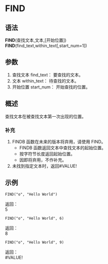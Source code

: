 # FIND

## 语法

**FIND**(查找文本,文本,[开始位置])  
**FIND**(find_text,within_text[,start_num=1])

## 参数

1. 查找文本 find_text： 要查找的文本。
2. 文本 within_text： 待查找的文本。
3. 开始位置 start_num： 开始查找的位置。

## 概述

查找文本在被查找文本第一次出现的位置。

### 补充

1. FINDB 函数在未来的版本将弃用，请使用 FIND。
    - FINDB 函数返回文本中查找文本的起始位置。
    - 按字符节长度返回起始位置。
    - 因即将弃用，不作补充。
2. 未找到指定文本时，返回#VALUE!

## 示例

```excel
FIND("o", "Hello World")
```

返回：  
5

```excel
FIND("o", "Hello World", 6)
```

返回：  
8

```excel
FIND("o", "Hello World", 9)
```

返回：  
#VALUE!
